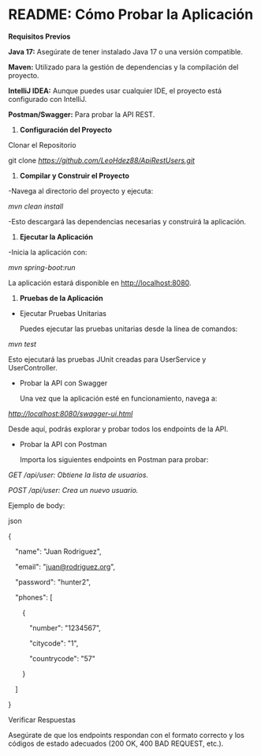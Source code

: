 # **README: Cómo Probar la Aplicación**
**Requisitos Previos**

**Java 17:** Asegúrate de tener instalado Java 17 o una versión compatible.

**Maven:** Utilizado para la gestión de dependencias y la compilación del proyecto.

**IntelliJ IDEA:** Aunque puedes usar cualquier IDE, el proyecto está configurado con IntelliJ.

**Postman/Swagger:** Para probar la API REST.

1. **Configuración del Proyecto**

Clonar el Repositorio

git clone *https://github.com/LeoHdez88/ApiRestUsers.git*

1. **Compilar y Construir el Proyecto**

-Navega al directorio del proyecto y ejecuta:

*mvn clean install*

-Esto descargará las dependencias necesarias y construirá la aplicación.

1. **Ejecutar la Aplicación**

-Inicia la aplicación con:

*mvn spring-boot:run*

La aplicación estará disponible en [ http://localhost:8080](%20http://localhost:8080).

1. **Pruebas de la Aplicación**
- Ejecutar Pruebas Unitarias

  Puedes ejecutar las pruebas unitarias desde la línea de comandos:

*mvn test*

Esto ejecutará las pruebas JUnit creadas para UserService y UserController.

- Probar la API con Swagger

  Una vez que la aplicación esté en funcionamiento, navega a:

[*http://localhost:8080/swagger-ui.html*](http://localhost:8080/swagger-ui.html)

Desde aquí, podrás explorar y probar todos los endpoints de la API.

- Probar la API con Postman

  Importa los siguientes endpoints en Postman para probar:

*GET /api/user: Obtiene la lista de usuarios.*

*POST /api/user: Crea un nuevo usuario.*

Ejemplo de body:

json

{

`  `"name": "Juan Rodriguez",

`  `"email": "juan@rodriguez.org",

`  `"password": "hunter2",

`  `"phones": [

`    `{

`      `"number": "1234567",

`      `"citycode": "1",

`      `"countrycode": "57"

`    `}

`  `]

}

Verificar Respuestas

Asegúrate de que los endpoints respondan con el formato correcto y los códigos de estado adecuados (200 OK, 400 BAD REQUEST, etc.).

